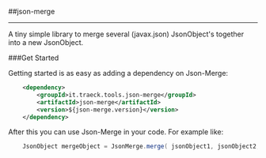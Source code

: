 ##json-merge

---

A tiny simple library to merge several (javax.json) JsonObject's together into a new JsonObject.

###Get Started

Getting started is as easy as adding a dependency on Json-Merge:

```xml
    <dependency>
        <groupId>it.traeck.tools.json-merge</groupId>
        <artifactId>json-merge</artifactId>
        <version>${json-merge.version}</version>
    </dependency>
```

After this you can use Json-Merge in your code. For example like:

```java
    JsonObject mergeObject = JsonMerge.merge( jsonObject1, jsonObject2, jsonObject3 );
```
